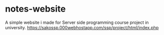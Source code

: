 # notes-website
A simple website i made for Server side programming course project in university.
https://sakossp.000webhostapp.com/ssp/project/html/index.php
